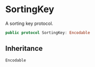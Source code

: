# SortingKey

A sorting key protocol.

``` swift
public protocol SortingKey: Encodable 
```

## Inheritance

`Encodable`
